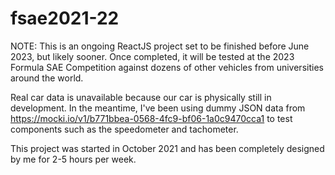# fsae2021-22

NOTE: This is an ongoing ReactJS project set to be finished before June 2023, but likely sooner. Once completed, it will be tested at the 2023 Formula SAE Competition against dozens of other vehicles from universities around the world.

Real car data is unavailable because our car is physically still in development. In the meantime, I've been using dummy JSON data from https://mocki.io/v1/b771bbea-0568-4fc9-bf06-1a0c9470cca1 to test components such as the speedometer and tachometer.

This project was started in October 2021 and has been completely designed by me for 2-5 hours per week.
